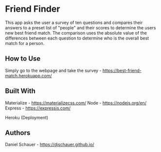 # Friend Finder

This app asks the user a survey of ten questions and compares their answers to a preset list of "people" and their scores to determine the users new best friend match. The comparison uses the absolute value of the differences between each question to determine who is the overall best match for a person.

## How to Use

Simply go to the webpage and take the survey - https://best-friend-match.herokuapp.com/

## Built With
Materialize - https://materializecss.com/
Node - https://nodejs.org/en/
Express - https://expressjs.com/

Heroku (Deployment)

## Authors

Daniel Schauer - https://djschauer.github.io/